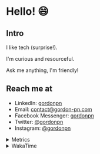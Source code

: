 # Hello! 😄

## Intro

I like tech (surprise!).

I'm curious and resourceful.

Ask me anything, I'm friendly!

## Reach me at

- LinkedIn: [gordonpn](https://www.linkedin.com/in/gordonpn/)
- Email: [contact@gordon-pn.com](mailto:contact@gordon-pn.com)
- Facebook Messenger: [gordonpn](https://www.messenger.com/t/Gordonpn)
- Twitter: [@gordonpn](https://twitter.com/Gordonpn)
- Instagram: [@gordonpn](https://www.instagram.com/gordonpn/)

<details>
  <summary>Metrics</summary>

  <img align="center" src="https://github.com/gordonpn/gordonpn/blob/master/github-metrics.svg" alt="GitHub Metrics">

</details>

<details>
  <summary>WakaTime</summary>

  <!--START_SECTION:waka-->
📊 **This Week I Spent My Time On** 

```text
💬 Programming Languages: 
Java                     9 hrs 20 mins       ██████████████████░░░░░░░   71.51 % 
Brazil Dependency Config 1 hr 42 mins        ███░░░░░░░░░░░░░░░░░░░░░░   13.09 % 
XML                      49 mins             ██░░░░░░░░░░░░░░░░░░░░░░░   06.36 % 
YAML                     28 mins             █░░░░░░░░░░░░░░░░░░░░░░░░   03.59 % 
Bash                     21 mins             █░░░░░░░░░░░░░░░░░░░░░░░░   02.75 % 

🔥 Editors: 
IntelliJ IDEA            12 hrs 3 mins       ███████████████████████░░   92.26 % 
Cursor                   39 mins             █░░░░░░░░░░░░░░░░░░░░░░░░   04.99 % 
VS Code                  21 mins             █░░░░░░░░░░░░░░░░░░░░░░░░   02.75 % 
```


 Last Updated on 17/09/2024 16:25:47 UTC
<!--END_SECTION:waka-->
</details>
